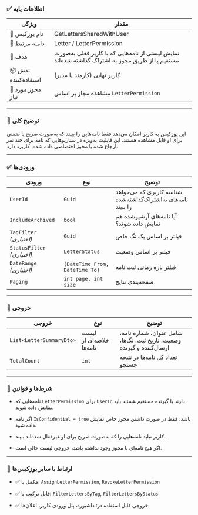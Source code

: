 
### ✅ اطلاعات پایه

|ویژگی|مقدار|
|---|---|
|🎯 نام یوزکیس|GetLettersSharedWithUser|
|🧩 دامنه مرتبط|Letter / LetterPermission|
|🎯 هدف|نمایش لیستی از نامه‌هایی که با کاربر فعلی به‌صورت مستقیم یا از طریق مجوز به اشتراک گذاشته شده‌اند|
|📦 نقش استفاده‌کننده|کاربر نهایی (کارمند یا مدیر)|
|🔐 مجوز مورد نیاز|مشاهده مجاز بر اساس `LetterPermission`|

---

### 📝 توضیح کلی

این یوزکیس به کاربر امکان می‌دهد فقط نامه‌هایی را ببیند که به‌صورت صریح یا ضمنی برای او قابل مشاهده هستند. این قابلیت به‌ویژه در سناریوهایی که نامه برای چند نفر ارجاع شده یا مجوز اختصاصی داده شده، کاربرد دارد.

---

### ✅ ورودی‌ها

|ورودی|نوع|توضیح|
|---|---|---|
|`UserId`|`Guid`|شناسه کاربری که می‌خواهد نامه‌های به‌اشتراک‌گذاشته‌شده را ببیند|
|`IncludeArchived`|`bool`|آیا نامه‌های آرشیوشده هم نمایش داده شوند؟|
|`TagFilter` _(اختیاری)_|`Guid`|فیلتر بر اساس یک تگ خاص|
|`StatusFilter` _(اختیاری)_|`LetterStatus`|فیلتر بر اساس وضعیت|
|`DateRange` _(اختیاری)_|`(DateTime From, DateTime To)`|فیلتر بازه زمانی ثبت نامه|
|`Paging`|`int page, int size`|صفحه‌بندی نتایج|

---

### 🎯 خروجی

|خروجی|نوع|توضیح|
|---|---|---|
|`List<LetterSummaryDto>`|لیست خلاصه‌ای از نامه‌ها|شامل عنوان، شماره نامه، وضعیت، تاریخ ثبت، تگ‌ها، ارسال‌کننده و گیرنده|
|`TotalCount`|`int`|تعداد کل نامه‌ها در نتیجه جستجو|

---

### 🧠 شرط‌ها و قوانین

- نامه‌هایی که `LetterPermission` برای `UserId` دارند یا گیرنده مستقیم هستند باید نمایش داده شوند.
    
- اگر نامه `IsConfidential = true` باشد، فقط در صورت داشتن مجوز خاص نمایش داده شود.
    
- کاربر نباید نامه‌هایی را که به‌صورت صریح برای او غیرفعال شده‌اند ببیند.
    
- اگر هیچ نامه‌ای با مجوز وجود نداشته باشد، خروجی لیست خالی است.
    

---

### 🔗 ارتباط با سایر یوزکیس‌ها

- ✅ مکمل با: `AssignLetterPermission`, `RevokeLetterPermission`
    
- ✅ قابل ترکیب با: `FilterLettersByTag`, `FilterLettersByStatus`
    
- ✅ خروجی قابل استفاده در: داشبورد، پنل ورودی کاربر، اعلان‌ها